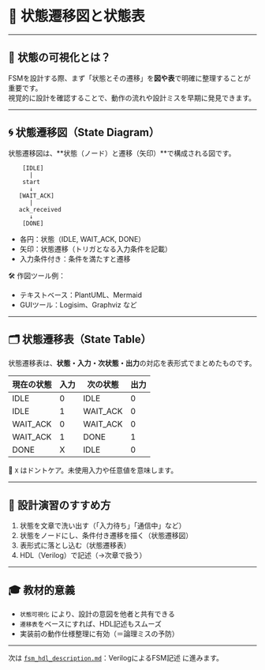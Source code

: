 # 🔄 状態遷移図と状態表

---

## 📘 状態の可視化とは？

FSMを設計する際、まず「状態とその遷移」を**図や表**で明確に整理することが重要です。  
視覚的に設計を確認することで、動作の流れや設計ミスを早期に発見できます。

---

## 🌀 状態遷移図（State Diagram）

状態遷移図は、**状態（ノード）と遷移（矢印）**で構成される図です。

```text
    [IDLE]
      |
    start
      ↓
   [WAIT_ACK]
      |
   ack_received
      ↓
    [DONE]
```

- 各円：状態（IDLE, WAIT_ACK, DONE）
- 矢印：状態遷移（トリガとなる入力条件を記載）
- 入力条件付き：条件を満たすと遷移

🛠 作図ツール例：
- テキストベース：PlantUML、Mermaid
- GUIツール：Logisim、Graphviz など

---

## 🗂 状態遷移表（State Table）

状態遷移表は、**状態・入力・次状態・出力**の対応を表形式でまとめたものです。

| 現在の状態 | 入力 | 次の状態 | 出力 |
|------------|------|-----------|-------|
| IDLE       | 0    | IDLE      | 0     |
| IDLE       | 1    | WAIT_ACK  | 0     |
| WAIT_ACK   | 0    | WAIT_ACK  | 0     |
| WAIT_ACK   | 1    | DONE      | 1     |
| DONE       | X    | IDLE      | 0     |

📌 `X` はドントケア。未使用入力や任意値を意味します。

---

## 🔧 設計演習のすすめ方

1. 状態を文章で洗い出す（「入力待ち」「通信中」など）
2. 状態をノードにし、条件付き遷移を描く（状態遷移図）
3. 表形式に落とし込む（状態遷移表）
4. HDL（Verilog）で記述（→次章で扱う）

---

## 🎓 教材的意義

- `状態可視化` により、設計の意図を他者と共有できる
- `遷移表`をベースにすれば、HDL記述もスムーズ
- 実装前の動作仕様整理に有効（＝論理ミスの予防）

---

次は [`fsm_hdl_description.md`](./fsm_hdl_description.md)：VerilogによるFSM記述 に進みます。

